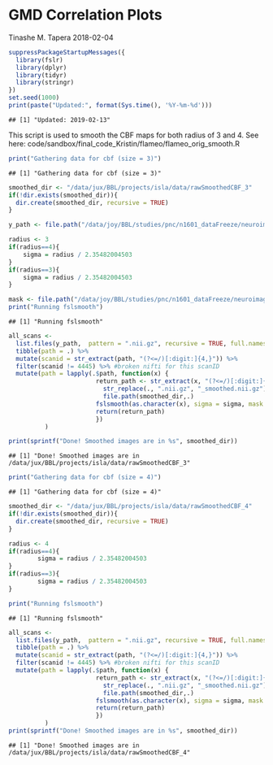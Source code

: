 GMD Correlation Plots
================
Tinashe M. Tapera
2018-02-04

``` r
suppressPackageStartupMessages({
  library(fslr)
  library(dplyr)
  library(tidyr)
  library(stringr)
})
set.seed(1000)
print(paste("Updated:", format(Sys.time(), '%Y-%m-%d')))
```

    ## [1] "Updated: 2019-02-13"

This script is used to smooth the CBF maps for both radius of 3 and 4. See here: code/sandbox/final\_code\_Kristin/flameo/flameo\_orig\_smooth.R

``` r
print("Gathering data for cbf (size = 3)")
```

    ## [1] "Gathering data for cbf (size = 3)"

``` r
smoothed_dir <- "/data/jux/BBL/projects/isla/data/rawSmoothedCBF_3"
if(!dir.exists(smoothed_dir)){
  dir.create(smoothed_dir, recursive = TRUE)
}

y_path <- file.path("/data/joy/BBL/studies/pnc/n1601_dataFreeze/neuroimaging/asl/voxelwiseMaps_cbf")

radius <- 3
if(radius==4){
    sigma = radius / 2.35482004503
}
if(radius==3){
    sigma = radius / 2.35482004503
}

mask <- file.path("/data/joy/BBL/studies/pnc/n1601_dataFreeze/neuroimaging/asl/gm10pcalcovemask.nii.gz")
print("Running fslsmooth")
```

    ## [1] "Running fslsmooth"

``` r
all_scans <-
  list.files(y_path,  pattern = ".nii.gz", recursive = TRUE, full.names = TRUE) %>%
  tibble(path = .) %>%
  mutate(scanid = str_extract(path, "(?<=/)[:digit:]{4,}")) %>%
  filter(scanid != 4445) %>% #broken nifti for this scanID
  mutate(path = lapply(.$path, function(x) {
                        return_path <- str_extract(x, "(?<=/)[:digit:]{4,}.*") %>%
                          str_replace(., ".nii.gz", "_smoothed.nii.gz") %>%
                          file.path(smoothed_dir,.)
                        fslsmooth(as.character(x), sigma = sigma, mask = mask, outfile = return_path, verbose = FALSE)
                        return(return_path)
                        })
          )

print(sprintf("Done! Smoothed images are in %s", smoothed_dir))
```

    ## [1] "Done! Smoothed images are in /data/jux/BBL/projects/isla/data/rawSmoothedCBF_3"

``` r
print("Gathering data for cbf (size = 4)")
```

    ## [1] "Gathering data for cbf (size = 4)"

``` r
smoothed_dir <- "/data/jux/BBL/projects/isla/data/rawSmoothedCBF_4"
if(!dir.exists(smoothed_dir)){
  dir.create(smoothed_dir, recursive = TRUE)
}

radius <- 4
if(radius==4){
        sigma = radius / 2.35482004503
}
if(radius==3){
        sigma = radius / 2.35482004503
}

print("Running fslsmooth")
```

    ## [1] "Running fslsmooth"

``` r
all_scans <-
  list.files(y_path,  pattern = ".nii.gz", recursive = TRUE, full.names = TRUE) %>%
  tibble(path = .) %>%
  mutate(scanid = str_extract(path, "(?<=/)[:digit:]{4,}")) %>%
  filter(scanid != 4445) %>% #broken nifti for this scanID
  mutate(path = lapply(.$path, function(x) {
                        return_path <- str_extract(x, "(?<=/)[:digit:]{4,}.*") %>%
                          str_replace(., ".nii.gz", "_smoothed.nii.gz") %>%
                          file.path(smoothed_dir,.)
                        fslsmooth(as.character(x), sigma = sigma, mask = mask, outfile = return_path, verbose = FALSE)
                        return(return_path)
                        })
          )
print(sprintf("Done! Smoothed images are in %s", smoothed_dir))
```

    ## [1] "Done! Smoothed images are in /data/jux/BBL/projects/isla/data/rawSmoothedCBF_4"
